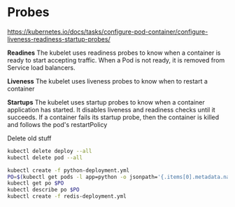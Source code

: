 # Probes
https://kubernetes.io/docs/tasks/configure-pod-container/configure-liveness-readiness-startup-probes/


**Readines**
The kubelet uses readiness probes to know when a container is ready to start accepting traffic.
When a Pod is not ready, it is removed from Service load balancers.

**Liveness**
The kubelet uses liveness probes to know when to restart a container

**Startups**
The kubelet uses startup probes to know when a container application has started.
It disables liveness and readiness checks until it succeeds. If a container fails its startup probe, then the container is killed and follows the pod's restartPolicy

Delete old stuff
```sh
kubectl delete deploy --all
kubectl delete pod --all
```

```sh
kubectl create -f python-deployment.yml
PO=$(kubectl get pods -l app=python -o jsonpath='{.items[0].metadata.name}')
kubectl get po $PO
kubectl describe po $PO
kubectl create -f redis-deployment.yml
```
